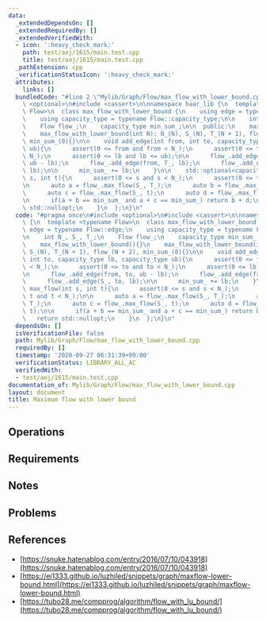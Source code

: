 ```yaml
---
data:
  _extendedDependsOn: []
  _extendedRequiredBy: []
  _extendedVerifiedWith:
  - icon: ':heavy_check_mark:'
    path: test/aoj/1615/main.test.cpp
    title: test/aoj/1615/main.test.cpp
  _pathExtension: cpp
  _verificationStatusIcon: ':heavy_check_mark:'
  attributes:
    links: []
  bundledCode: "#line 2 \"Mylib/Graph/Flow/max_flow_with_lower_bound.cpp\"\n#include\
    \ <optional>\n#include <cassert>\n\nnamespace haar_lib {\n  template <typename\
    \ Flow>\n  class max_flow_with_lower_bound {\n    using edge = typename Flow::edge;\n\
    \    using capacity_type = typename Flow::capacity_type;\n\n    int N_, S_, T_;\n\
    \    Flow flow_;\n    capacity_type min_sum_;\n\n  public:\n    max_flow_with_lower_bound(){}\n\
    \    max_flow_with_lower_bound(int N): N_(N), S_(N), T_(N + 1), flow_(N + 2),\
    \ min_sum_(0){}\n\n    void add_edge(int from, int to, capacity_type lb, capacity_type\
    \ ub){\n      assert(0 <= from and from < N_);\n      assert(0 <= to and to <\
    \ N_);\n      assert(0 <= lb and lb <= ub);\n\n      flow_.add_edge(from, to,\
    \ ub - lb);\n      flow_.add_edge(from, T_, lb);\n      flow_.add_edge(S_, to,\
    \ lb);\n\n      min_sum_ += lb;\n    }\n\n    std::optional<capacity_type> max_flow(int\
    \ s, int t){\n      assert(0 <= s and s < N_);\n      assert(0 <= t and t < N_);\n\
    \n      auto a = flow_.max_flow(S_, T_);\n      auto b = flow_.max_flow(s, T_);\n\
    \      auto c = flow_.max_flow(S_, t);\n      auto d = flow_.max_flow(s, t);\n\
    \n      if(a + b == min_sum_ and a + c == min_sum_) return b + d;\n      return\
    \ std::nullopt;\n    }\n  };\n}\n"
  code: "#pragma once\n#include <optional>\n#include <cassert>\n\nnamespace haar_lib\
    \ {\n  template <typename Flow>\n  class max_flow_with_lower_bound {\n    using\
    \ edge = typename Flow::edge;\n    using capacity_type = typename Flow::capacity_type;\n\
    \n    int N_, S_, T_;\n    Flow flow_;\n    capacity_type min_sum_;\n\n  public:\n\
    \    max_flow_with_lower_bound(){}\n    max_flow_with_lower_bound(int N): N_(N),\
    \ S_(N), T_(N + 1), flow_(N + 2), min_sum_(0){}\n\n    void add_edge(int from,\
    \ int to, capacity_type lb, capacity_type ub){\n      assert(0 <= from and from\
    \ < N_);\n      assert(0 <= to and to < N_);\n      assert(0 <= lb and lb <= ub);\n\
    \n      flow_.add_edge(from, to, ub - lb);\n      flow_.add_edge(from, T_, lb);\n\
    \      flow_.add_edge(S_, to, lb);\n\n      min_sum_ += lb;\n    }\n\n    std::optional<capacity_type>\
    \ max_flow(int s, int t){\n      assert(0 <= s and s < N_);\n      assert(0 <=\
    \ t and t < N_);\n\n      auto a = flow_.max_flow(S_, T_);\n      auto b = flow_.max_flow(s,\
    \ T_);\n      auto c = flow_.max_flow(S_, t);\n      auto d = flow_.max_flow(s,\
    \ t);\n\n      if(a + b == min_sum_ and a + c == min_sum_) return b + d;\n   \
    \   return std::nullopt;\n    }\n  };\n}\n"
  dependsOn: []
  isVerificationFile: false
  path: Mylib/Graph/Flow/max_flow_with_lower_bound.cpp
  requiredBy: []
  timestamp: '2020-09-27 06:31:39+09:00'
  verificationStatus: LIBRARY_ALL_AC
  verifiedWith:
  - test/aoj/1615/main.test.cpp
documentation_of: Mylib/Graph/Flow/max_flow_with_lower_bound.cpp
layout: document
title: Maximum flow with lower bound
---
```


## Operations

## Requirements

## Notes

## Problems

## References

- [https://snuke.hatenablog.com/entry/2016/07/10/043918](https://snuke.hatenablog.com/entry/2016/07/10/043918)
- [https://ei1333.github.io/luzhiled/snippets/graph/maxflow-lower-bound.html](https://ei1333.github.io/luzhiled/snippets/graph/maxflow-lower-bound.html)
- [https://tubo28.me/compprog/algorithm/flow_with_lu_bound/](https://tubo28.me/compprog/algorithm/flow_with_lu_bound/)
